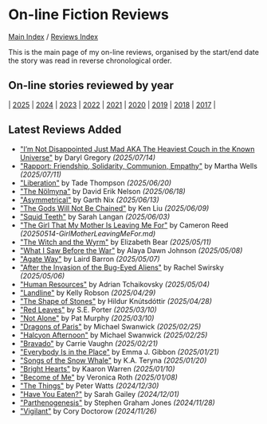 # On-line Fiction Reviews

[Main Index](../../README.md) / [Reviews Index](../README.md)

This is the main page of my on-line reviews, organised by the start/end date the story was read in reverse chronological order.

## On-line stories reviewed by year

| [2025](2025/README.md) | [2024](2024/README.md) | [2023](2023/README.md) | [2022](2022/README.md) | [2021](2021/README.md) | [2020](2020/README.md) | [2019](2019/README.md) | [2018](2018/README.md) | [2017](2017/README.md) |

## Latest Reviews Added

- ["I’m Not Disappointed Just Mad AKA The Heaviest Couch in the Known Universe"](2025/20250714-DisappointedJustMad.md) by Daryl Gregory *(2025/07/14)*
- ["Rapport: Friendship, Solidarity, Communion, Empathy"](2025/20250711-Rapport.md) by Martha Wells *(2025/07/11)*
- ["Liberation"](2025/20250620-Liberation.md) by Tade Thompson *(2025/06/20)*
- ["The Nölmyna"](2025/20250618-Nolmyna.md) by David Erik Nelson *(2025/06/18)*
- ["Asymmetrical"](2025/20250613-Asymmetrical.md) by Garth Nix *(2025/06/13)*
- ["The Gods Will Not Be Chained"](2025/20250609-GodsNotBeChained.md) by Ken Liu *(2025/06/09)*
- ["Squid Teeth"](2025/20250603-SquidTeeth.md) by Sarah Langan *(2025/06/03)*
- ["The Girl That My Mother Is Leaving Me For"](2025/20250514-GirlMotherLeavingMeFor.md) by Cameron Reed *(20250514-GirlMotherLeavingMeFor.md)*
- ["The Witch and the Wyrm"](2025/20250511-WitchWyrm.md) by Elizabeth Bear *(2025/05/11)*
- ["What I Saw Before the War"](2025/20250508-SawBeforeWar.md) by Alaya Dawn Johnson *(2025/05/08)*
- ["Agate Way"](2025/20250507-AgateWay.md) by Laird Barron *(2025/05/07)*
- ["After the Invasion of the Bug-Eyed Aliens"](2025/20250506-AfterInvasionBugEyedAliens.md) by Rachel Swirsky *(2025/05/06)*
- ["Human Resources"](2025/20250504-HumanResources.md) by Adrian Tchaikovsky *(2025/05/04)*
- ["Landline"](2025/20250429-Landline.md) by Kelly Robson *(2025/04/29)*
- ["The Shape of Stones"](2025/20250428-ShapeStones.md) by Hildur Knútsdóttir *(2025/04/28)*
- ["Red Leaves"](2025/20250310-RedLeaves.md) by S.E. Porter *(2025/03/10)*
- ["Not Alone"](2025/20250310-NotAlone.md) by Pat Murphy *(2025/03/10)*
- ["Dragons of Paris"](2025/20250225-DragonsParis.md) by Michael Swanwick *(2025/02/25)*
- ["Halcyon Afternoon"](2025/20250225-HalcyonAfternoon.md) by Michael Swanwick *(2025/02/25)*
- ["Bravado"](2025/20250221-Bravado.md) by Carrie Vaughn *(2025/02/21)*
- ["Everybody Is in the Place"](2025/20250121-EverybodyInPlace.md) by Emma J. Gibbon *(2025/01/21)*
- ["Songs of the Snow Whale"](2025/20250120-SongsSnowWhale.md) by K.A. Teryna *(2025/01/20)*
- ["Bright Hearts"](2025/20250110-BrightHearts.md) by Kaaron Warren *(2025/01/10)*
- ["Become of Me"](2025/20250108-BecomeOfMe.md) by Veronica Roth *(2025/01/08)*
- ["The Things"](2024/20241230-Things.md) by Peter Watts *(2024/12/30)*
- ["Have You Eaten?"](2024/20241201-HaveYouEaten.md) by Sarah Gailey *(2024/12/01)*
- ["Parthenogenesis"](2024/20241128-Parthenogenesis.md) by Stephen Graham Jones *(2024/11/28)*
- ["Vigilant"](2024/20241126-Vigilant.md) by Cory Doctorow *(2024/11/26)*
